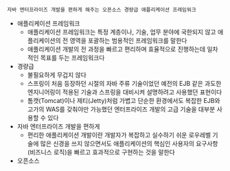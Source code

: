 ```
자바 엔터프라이즈 개발을 편하게 해주는 오픈소스 경량급 애플리케이션 프레임워크
```

- 애플리케이션 프레임워크
	- 애플리케이션 프레임워크는 특정 계층이나, 기술, 업무 분야에 국한되지 않고 애플리케이션의 전 영역을 포괄하는 범용적인 프레임워크를 말한다
	- 애플리케이션 개발의 전 과정을 빠르고 편리하며 효율적으로 진행하는데 일차적인 목표를 두는 프레임워크다
- 경량급
	- 불필요하게 무겁지 않다
	- 스프링이 처음 등장하던 시절의 자바 주류 기술이었던 예전의 EJB 같은 과도한 엔지니어링이 적용된 기술과 스프링을 대비시켜 설명하려고 사용했던 표현이다
	- 톰캣(Tomcat)이나 제티(Jetty)처럼 가볍고 단순한 환경에서도 복잡한 EJB와 고가의 WAS를 갖춰야만 가능했던 엔터프라이즈 개발의 고급 기술을 대부분 사용할 수 있다
- 자바 엔터프라이즈 개발을 편하게
	- 편리한 애플리케이션 개발이란 개발자가 복잡하고 실수하기 쉬운 로우레벨 기술에 많은 신경을 쓰지 않으면서도 애플리케이션의 핵심인 사용자의 요구사항(비즈니스 로직)을 빠르고 효과적으로 구현하는 것을 말한다
- 오픈소스